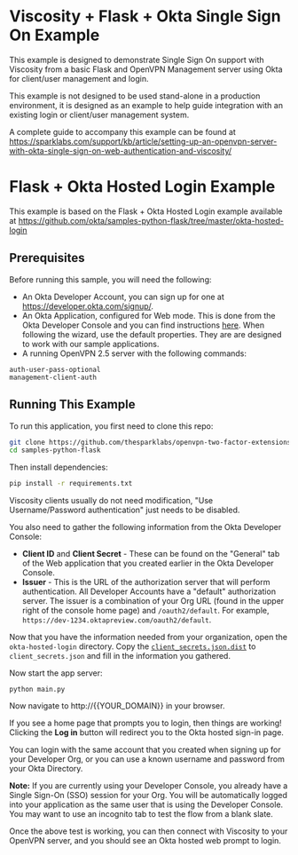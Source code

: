 # Viscosity + Flask + Okta Single Sign On Example
This example is designed to demonstrate Single Sign On support with Viscosity from a basic Flask and OpenVPN Management server using Okta for client/user management and login.

This example is not designed to be used stand-alone in a production environment, it is designed as an example to help guide integration with an existing login or client/user management system.

A complete guide to accompany this example can be found at https://sparklabs.com/support/kb/article/setting-up-an-openvpn-server-with-okta-single-sign-on-web-authentication-and-viscosity/

# Flask + Okta Hosted Login Example
This example is based on the Flask + Okta Hosted Login example available at https://github.com/okta/samples-python-flask/tree/master/okta-hosted-login

## Prerequisites

Before running this sample, you will need the following:

* An Okta Developer Account, you can sign up for one at https://developer.okta.com/signup/.
* An Okta Application, configured for Web mode. This is done from the Okta Developer Console and you can find instructions [here][OIDC WEB Setup Instructions].  When following the wizard, use the default properties.  They are are designed to work with our sample applications.
* A running OpenVPN 2.5 server with the following commands:
```management 127.0.0.1 50123 
auth-user-pass-optional
management-client-auth
```

## Running This Example

To run this application, you first need to clone this repo:

```bash
git clone https://github.com/thesparklabs/openvpn-two-factor-extensions.git
cd samples-python-flask
```

Then install dependencies:

```bash
pip install -r requirements.txt
```

Viscosity clients usually do not need modification, "Use Username/Password authentication" just needs to be disabled.

You also need to gather the following information from the Okta Developer Console:

- **Client ID** and **Client Secret** - These can be found on the "General" tab of the Web application that you created earlier in the Okta Developer Console.
- **Issuer** - This is the URL of the authorization server that will perform authentication.  All Developer Accounts have a "default" authorization server.  The issuer is a combination of your Org URL (found in the upper right of the console home page) and `/oauth2/default`. For example, `https://dev-1234.oktapreview.com/oauth2/default`.

Now that you have the information needed from your organization, open the `okta-hosted-login` directory. Copy the [`client_secrets.json.dist`](client_secrets.json.dist) to `client_secrets.json` and fill in the information you gathered.

Now start the app server:

```
python main.py
```

Now navigate to http://{{YOUR_DOMAIN}} in your browser.

If you see a home page that prompts you to login, then things are working!  Clicking the **Log in** button will redirect you to the Okta hosted sign-in page.

You can login with the same account that you created when signing up for your Developer Org, or you can use a known username and password from your Okta Directory.

**Note:** If you are currently using your Developer Console, you already have a Single Sign-On (SSO) session for your Org.  You will be automatically logged into your application as the same user that is using the Developer Console.  You may want to use an incognito tab to test the flow from a blank slate.

[OIDC Web Setup Instructions]: https://developer.okta.com/authentication-guide/implementing-authentication/auth-code#1-setting-up-your-application

Once the above test is working, you can then connect with Viscosity to your OpenVPN server, and you should see an Okta hosted web prompt to login.
